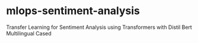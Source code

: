 # mlops-sentiment-analysis
Transfer Learning for Sentiment Analysis using Transformers with Distil Bert Multilingual Cased

